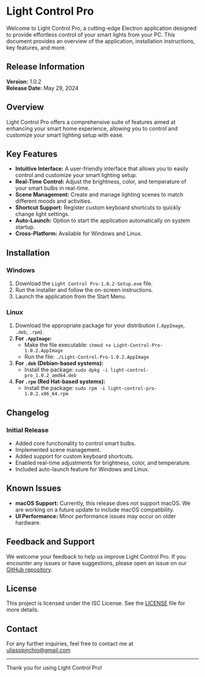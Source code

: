 # Light Control Pro

Welcome to Light Control Pro, a cutting-edge Electron application designed to provide effortless control of your smart lights from your PC. This document provides an overview of the application, installation instructions, key features, and more.

## Release Information

**Version:** 1.0.2  
**Release Date:** May 29, 2024

## Overview

Light Control Pro offers a comprehensive suite of features aimed at enhancing your smart home experience, allowing you to control and customize your smart lighting setup with ease.

## Key Features

- **Intuitive Interface:** A user-friendly interface that allows you to easily control and customize your smart lighting setup.
- **Real-Time Control:** Adjust the brightness, color, and temperature of your smart bulbs in real-time.
- **Scene Management:** Create and manage lighting scenes to match different moods and activities.
- **Shortcut Support:** Register custom keyboard shortcuts to quickly change light settings.
- **Auto-Launch:** Option to start the application automatically on system startup.
- **Cross-Platform:** Available for Windows and Linux.

## Installation

### Windows

1. Download the `Light Control Pro-1.0.2-Setup.exe` file.
2. Run the installer and follow the on-screen instructions.
3. Launch the application from the Start Menu.

### Linux

1. Download the appropriate package for your distribution (`.AppImage`, `.deb`, `.rpm`).
2. **For `.AppImage`:**
   - Make the file executable: `chmod +x Light-Control-Pro-1.0.2.AppImage`
   - Run the file: `./Light-Control-Pro-1.0.2.AppImage`
3. **For `.deb` (Debian-based systems):**
   - Install the package: `sudo dpkg -i light-control-pro_1.0.2_amd64.deb`
4. **For `.rpm` (Red Hat-based systems):**
   - Install the package: `sudo rpm -i light-control-pro-1.0.2.x86_64.rpm`

## Changelog

### Initial Release

- Added core functionality to control smart bulbs.
- Implemented scene management.
- Added support for custom keyboard shortcuts.
- Enabled real-time adjustments for brightness, color, and temperature.
- Included auto-launch feature for Windows and Linux.

## Known Issues

- **macOS Support:** Currently, this release does not support macOS. We are working on a future update to include macOS compatibility.
- **UI Performance:** Minor performance issues may occur on older hardware.

## Feedback and Support

We welcome your feedback to help us improve Light Control Pro. If you encounter any issues or have suggestions, please open an issue on our [GitHub repository](https://github.com/yourusername/light-control-pro).

## License

This project is licensed under the ISC License. See the [LICENSE](./LICENSE) file for more details.

## Contact

For any further inquiries, feel free to contact me at [uliassipirchio@gmail.com](mailto:uliassipirchio@gmail.com)

---

Thank you for using Light Control Pro!
